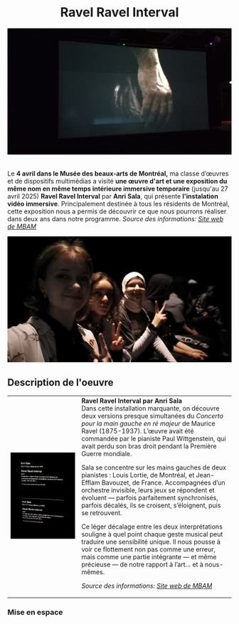 <h1 align="center">Ravel Ravel Interval</h1>
<div align="center">
  <img src="medias_ravel/baniere.jpg">
</div> <br>

Le **4 avril dans le Musée des beaux-arts de Montréal,** ma classe d’œuvres et de dispositifs multimédias a visité **une œuvre d'art et une exposition du même nom en même temps intérieure immersive temporaire** (jusqu'au 27 avril 2025) **Ravel Ravel Interval** par **Anri Sala**, qui présente **l'instalation vidéo immersive**. Principalement destinée à tous les résidents de Montréal, cette exposition nous a permis de découvrir ce que nous pourrons réaliser dans deux ans dans notre programme.
*Source des informations: [Site web de MBAM](https://www.mbam.qc.ca/fr/expositions/anri-sala/)*
<p align="center">
  <img src="medias_ravel/moi_et_amis.jpg" width="700px">
</p>

## Description de l'oeuvre

<table align="center">
<tr>
<td><img src="medias_ravel/credits.jpg" width="1200px"></td>
<td><b>Ravel Ravel Interval par Anri Sala</b><br>
Dans cette installation marquante, on découvre deux versions presque simultanées du <em>Concerto pour la main gauche en ré majeur</em> de Maurice Ravel (1875-1937). L’œuvre avait été commandée par le pianiste Paul Wittgenstein, qui avait perdu son bras droit pendant la Première Guerre mondiale.

Sala se concentre sur les mains gauches de deux pianistes : Louis Lortie, de Montréal, et Jean-Efflam Bavouzet, de France. Accompagnées d’un orchestre invisible, leurs jeux se répondent et évoluent — parfois parfaitement synchronisés, parfois décalés, ils se croisent, s’éloignent, puis se retrouvent.

Ce léger décalage entre les deux interprétations souligne à quel point chaque geste musical peut traduire une sensibilité unique. Il nous pousse à voir ce flottement non pas comme une erreur, mais comme une partie intégrante — et même précieuse — de notre rapport à l’art… et à nous-mêmes.

*Source des informations: [Site web de MBAM](https://www.mbam.qc.ca/fr/expositions/anri-sala/)*</td>
</tr>
</table>

### Mise en espace
